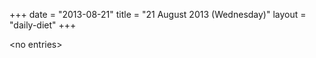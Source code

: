 +++
date = "2013-08-21"
title = "21 August 2013 (Wednesday)"
layout = "daily-diet"
+++


\<no entries\>
